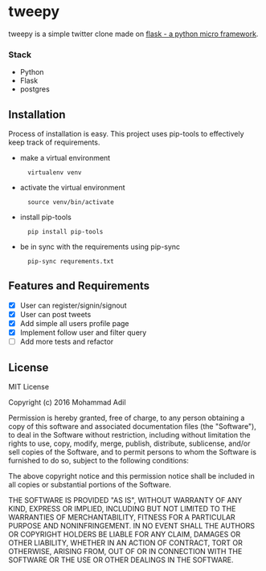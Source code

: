 # tweepy

tweepy is a simple twitter clone made on [flask - a python micro framework](flask.pocoo.org).

### Stack

- Python
- Flask
- postgres

## Installation

Process of installation is easy. This project uses pip-tools to effectively keep track of requirements.

- make a virtual environment

        virtualenv venv

- activate the virtual environment

        source venv/bin/activate

- install pip-tools

        pip install pip-tools

- be in sync with the requirements using pip-sync

        pip-sync requrements.txt


## Features and Requirements
- [x] User can register/signin/signout
- [x] User can post tweets
- [x] Add simple all users profile page
- [x] Implement follow user and filter query
- [ ] Add more tests and refactor

## License

MIT License

Copyright (c) 2016 Mohammad Adil

Permission is hereby granted, free of charge, to any person obtaining a copy
of this software and associated documentation files (the "Software"), to deal
in the Software without restriction, including without limitation the rights
to use, copy, modify, merge, publish, distribute, sublicense, and/or sell
copies of the Software, and to permit persons to whom the Software is
furnished to do so, subject to the following conditions:

The above copyright notice and this permission notice shall be included in all
copies or substantial portions of the Software.

THE SOFTWARE IS PROVIDED "AS IS", WITHOUT WARRANTY OF ANY KIND, EXPRESS OR
IMPLIED, INCLUDING BUT NOT LIMITED TO THE WARRANTIES OF MERCHANTABILITY,
FITNESS FOR A PARTICULAR PURPOSE AND NONINFRINGEMENT. IN NO EVENT SHALL THE
AUTHORS OR COPYRIGHT HOLDERS BE LIABLE FOR ANY CLAIM, DAMAGES OR OTHER
LIABILITY, WHETHER IN AN ACTION OF CONTRACT, TORT OR OTHERWISE, ARISING FROM,
OUT OF OR IN CONNECTION WITH THE SOFTWARE OR THE USE OR OTHER DEALINGS IN THE
SOFTWARE.

